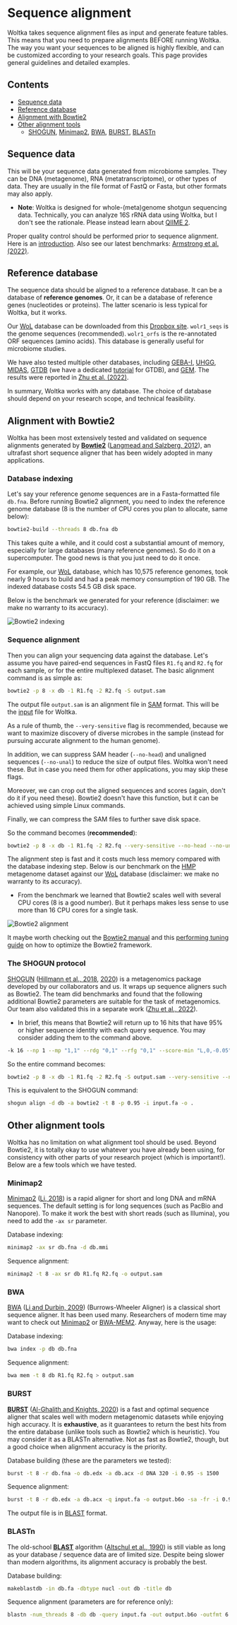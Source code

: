 # Sequence alignment

Woltka takes sequence alignment files as input and generate feature tables. This means that you need to prepare alignments BEFORE running Woltka. The way you want your sequences to be aligned is highly flexible, and can be customized according to your research goals. This page provides general guidelines and detailed examples.

## Contents

- [Sequence data](#sequence-data)
- [Reference database](#reference-database)
- [Alignment with Bowtie2](#alignment-with-bowtie2)
- [Other alignment tools](#other-alignment-tools)
  - [SHOGUN](#the-shogun-protocol), [Minimap2](#minimap2), [BWA](#bwa), [BURST](#burst), [BLASTn](#blastn)

## Sequence data

This will be your sequence data generated from microbiome samples. They can be DNA (metagenome), RNA (metatranscriptome), or other types of data. They are usually in the file format of FastQ or Fasta, but other formats may also apply.

- **Note**: Woltka is designed for whole-(meta)genome shotgun sequencing data. Technically, you can analyze 16S rRNA data using Woltka, but I don't see the rationale. Please instead learn about [QIIME 2](https://docs.qiime2.org/).

Proper quality control should be performed prior to sequence alignment. Here is an [introduction](https://www.metagenomics.wiki/tools/short-read/quality-control). Also see our latest benchmarks: [Armstrong et al. (2022)](https://journals.asm.org/doi/full/10.1128/msystems.01378-21).

## Reference database

The sequence data should be aligned to a reference database. It can be a database of **reference genomes**. Or, it can be a database of reference genes (nucleotides or proteins). The latter scenario is less typical for Woltka, but it works.

Our [WoL](wol.md) database can be downloaded from this [Dropbox site](https://www.dropbox.com/sh/rwhetdmwomi9k34/AAAKRLIJ2nFniJESgb8lHR-na?dl=0). `wolr1_seqs` is the genome sequences (recommended). `wolr1_orfs` is the re-annotated ORF sequences (amino acids). This database is generally useful for microbiome studies.

We have also tested multiple other databases, including [GEBA-I](https://genome.jgi.doe.gov/portal/geba1003/geba1003.info.html), [UHGG](https://www.ebi.ac.uk/metagenomics/genome-catalogues/human-gut-v2-0), [MIDAS](https://github.com/snayfach/MIDAS), [GTDB](https://gtdb.ecogenomic.org/) (we have a dedicated [tutorial](gtdb.md) for GTDB), and [GEM](https://genome.jgi.doe.gov/portal/GEMs/GEMs.home.html). The results were reported in [Zhu et al. (2022)](https://journals.asm.org/doi/10.1128/msystems.00167-22).

In summary, Woltka works with any database. The choice of database should depend on your research scope, and technical feasibility.

## Alignment with Bowtie2

Woltka has been most extensively tested and validated on sequence alignments generated by [**Bowtie2**](http://bowtie-bio.sourceforge.net/bowtie2/index.shtml) ([Langmead and Salzberg, 2012](https://www.nature.com/articles/nmeth.1923)), an ultrafast short sequence aligner that has been widely adopted in many applications.

### Database indexing

Let's say your reference genome sequences are in a Fasta-formatted file `db.fna`. Before running Bowtie2 alignment, you need to index the reference genome database (8 is the number of CPU cores you plan to allocate, same below):

```bash
bowtie2-build --threads 8 db.fna db
```

This takes quite a while, and it could cost a substantial amount of memory, especially for large databases (many reference genomes). So do it on a supercomputer. The good news is that you just need to do it once.

For example, our [WoL](wol.md) database, which has 10,575 reference genomes, took nearly 9 hours to build and had a peak memory consumption of 190 GB. The indexed database costs 54.5 GB disk space.

Below is the benchmark we generated for your reference (disclaimer: we make no warranty to its accuracy).

![Bowtie2 indexing](img/bowtie2_build.png)

### Sequence alignment

Then you can align your sequencing data against the database. Let's assume you have paired-end sequences in FastQ files `R1.fq` and `R2.fq` for each sample, or for the entire multiplexed dataset. The basic alignment command is as simple as:

```bash
bowtie2 -p 8 -x db -1 R1.fq -2 R2.fq -S output.sam
```

The output file `output.sam` is an alignment file in [SAM](https://en.wikipedia.org/wiki/SAM_(file_format)) format. This will be the [input](input.md) file for Woltka.

As a rule of thumb, the `--very-sensitive` flag is recommended, because we want to maximize discovery of diverse microbes in the sample (instead for pursuing accurate alignment to the human genome). 

In addition, we can suppress SAM header (`--no-head`) and unaligned sequences (`--no-unal`) to reduce the size of output files. Woltka won't need these. But in case you need them for other applications, you may skip these flags.

Moreover, we can crop out the aligned sequences and scores (again, don't do it if you need these). Bowtie2 doesn't have this function, but it can be achieved using simple Linux commands.

Finally, we can compress the SAM files to further save disk space.

So the command becomes (**recommended**):

```bash
bowtie2 -p 8 -x db -1 R1.fq -2 R2.fq --very-sensitive --no-head --no-unal | cut -f1-9 | sed 's/$/\t*\t*/' | gzip > output.sam.gz
```

The alignment step is fast and it costs much less memory compared with the database indexing step. Below is our benchmark on the [HMP](https://www.hmpdacc.org/hmp/) metagenome dataset against our [WoL](wol.md) database (disclaimer: we make no warranty to its accuracy).

- From the benchmark we learned that Bowtie2 scales well with several CPU cores (8 is a good number). But it perhaps makes less sense to use more than 16 CPU cores for a single task.

![Bowtie2 alignment](img/bowtie2_align.png)

It maybe worth checking out the [Bowtie2 manual](http://bowtie-bio.sourceforge.net/bowtie2/manual.shtml) and this [performing tuning guide](https://community.arm.com/developer/tools-software/hpc/b/hpc-blog/posts/tuning-bowtie2-better-performance) on how to optimize the Bowtie2 framework.

### The SHOGUN protocol

[SHOGUN](https://github.com/knights-lab/SHOGUN) ([Hillmann et al., 2018](https://journals.asm.org/doi/full/10.1128/mSystems.00069-18), [2020](https://academic.oup.com/bioinformatics/article/36/13/4088/5828930)) is a metagenomics package developed by our collaborators and us. It wraps up sequence aligners such as Bowtie2. The team did benchmarks and found that the following additional Bowtie2 parameters are suitable for the task of metagenomics. Our team also validated this in a separate work ([Zhu et al., 2022](https://journals.asm.org/doi/10.1128/msystems.00167-22)).

- In brief, this means that Bowtie2 will return up to 16 hits that have 95% or higher sequence identity with each query sequence. You may consider adding them to the command above.

```bash
-k 16 --np 1 --mp "1,1" --rdg "0,1" --rfg "0,1" --score-min "L,0,-0.05"
```

So the entire command becomes:

```bash
bowtie2 -p 8 -x db -1 R1.fq -2 R2.fq -S output.sam --very-sensitive --no-head --no-unal -k 16 --np 1 --mp "1,1" --rdg "0,1" --rfg "0,1" --score-min "L,0,-0.05"
```

This is equivalent to the SHOGUN command:

```bash
shogun align -d db -a bowtie2 -t 8 -p 0.95 -i input.fa -o .
```


## Other alignment tools

Woltka has no limitation on what alignment tool should be used. Beyond Bowtie2, it is totally okay to use whatever you have already been using, for consistency with other parts of your research project (which is important!). Below are a few tools which we have tested.


### Minimap2

[Minimap2](https://github.com/lh3/minimap2) ([Li, 2018](https://academic.oup.com/bioinformatics/article/34/18/3094/4994778)) is a rapid aligner for short and long DNA and mRNA sequences. The default setting is for long sequences (such as PacBio and Nanopore). To make it work the best with short reads (such as Illumina), you need to add the `-ax sr` parameter.

Database indexing:

```bash
minimap2 -ax sr db.fna -d db.mmi
```

Sequence alignment:

```bash
minimap2 -t 8 -ax sr db R1.fq R2.fq -o output.sam
```

### BWA

[BWA](https://github.com/lh3/bwa) ([Li and Durbin, 2009](https://academic.oup.com/bioinformatics/article/25/14/1754/225615)) (Burrows-Wheeler Aligner) is a classical short sequence aligner. It has been used many. Researchers of modern time may want to check out [Minimap2](https://github.com/lh3/minimap2) or [BWA-MEM2](https://github.com/bwa-mem2/bwa-mem2). Anyway, here is the usage:

Database indexing:

```bash
bwa index -p db db.fna
```

Sequence alignment:

```bash
bwa mem -t 8 db R1.fq R2.fq > output.sam
```

### BURST

[**BURST**](https://github.com/knights-lab/BURST) ([Al-Ghalith and Knights, 2020](https://www.biorxiv.org/content/10.1101/2020.09.08.287128v1)) is a fast and optimal sequence aligner that scales well with modern metagenomic datasets while enjoying high accuracy. It is **exhaustive**, as it guarantees to return the best hits from the entire database (unlike tools such as Bowtie2 which is heuristic). You may consider it as a BLASTn alternative. Not as fast as Bowtie2, though, but a good choice when alignment accuracy is the priority.

Database building (these are the parameters we tested):

```bash
burst -t 8 -r db.fna -o db.edx -a db.acx -d DNA 320 -i 0.95 -s 1500
```

Sequence alignment:

```bash
burst -t 8 -r db.edx -a db.acx -q input.fa -o output.b6o -sa -fr -i 0.95
```

The output file is in [BLAST](https://www.metagenomics.wiki/tools/blast/blastn-output-format-6) format.

### BLASTn

The old-school [**BLAST**](https://en.wikipedia.org/wiki/BLAST_(biotechnology)) algorithm ([Altschul et al., 1990](https://pubmed.ncbi.nlm.nih.gov/2231712/)) is still viable as long as your database / sequence data are of limited size. Despite being slower than modern algorithms, its alignment accuracy is probably the best.

Database building:

```bash
makeblastdb -in db.fa -dbtype nucl -out db -title db
```

Sequence alignment (parameters are for reference only):

```bash
blastn -num_threads 8 -db db -query input.fa -out output.b6o -outfmt 6 -evalue 1e-10 -max_target_seqs 25
```
